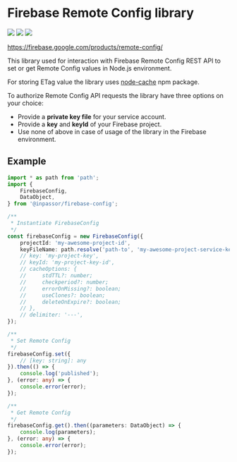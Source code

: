 # Firebase Remote Config library

![](https://img.shields.io/npm/v/@inpassor/firebase-config.svg?style=flat)
![](https://img.shields.io/github/license/Inpassor/ts-firebase-config.svg?style=flat-square)
![](https://img.shields.io/npm/dt/@inpassor/firebase-config.svg?style=flat-square)

https://firebase.google.com/products/remote-config/

This library used for interaction with Firebase Remote Config REST API to set or get
Remote Config values in Node.js environment.

For storing ETag value the library uses
[node-cache](https://www.npmjs.com/package/node-cache) npm package.

To authorize Remote Config API requests the library have three options on your choice:
- Provide a **private key file** for your service account.
- Provide a **key** and **keyId** of your Firebase project.
- Use none of above in case of usage of the library in the Firebase environment.

## Example

```typescript
import * as path from 'path';
import {
    FirebaseConfig,
    DataObject,
} from '@inpassor/firebase-config';

/**
 * Instantiate FirebaseConfig
 */
const firebaseConfig = new FirebaseConfig({
    projectId: 'my-awesome-project-id',
    keyFileName: path.resolve('path-to', 'my-awesome-project-service-key.json'),
    // key: 'my-project-key',
    // keyId: 'my-project-key-id',
    // cacheOptions: {
    //     stdTTL?: number;
    //     checkperiod?: number;
    //     errorOnMissing?: boolean;
    //     useClones?: boolean;
    //     deleteOnExpire?: boolean;
    // },
    // delimiter: '---',
});

/**
 * Set Remote Config 
 */
firebaseConfig.set({
    // [key: string]: any
}).then(() => {
    console.log('published');
}, (error: any) => {
    console.error(error);
});

/**
 * Get Remote Config 
 */
firebaseConfig.get().then((parameters: DataObject) => {
    console.log(parameters);
}, (error: any) => {
    console.error(error);
});
```
